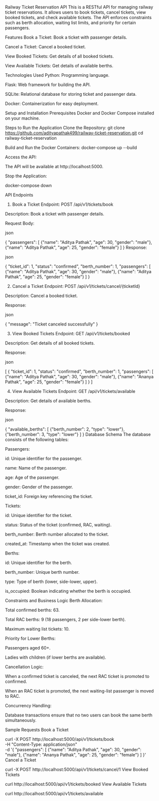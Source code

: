 Railway Ticket Reservation API
This is a RESTful API for managing railway ticket reservations. It allows users to book tickets, cancel tickets, view booked tickets, and check available tickets. The API enforces constraints such as berth allocation, waiting list limits, and priority for certain passengers.

Features
Book a Ticket: Book a ticket with passenger details.

Cancel a Ticket: Cancel a booked ticket.

View Booked Tickets: Get details of all booked tickets.

View Available Tickets: Get details of available berths.

Technologies Used
Python: Programming language.

Flask: Web framework for building the API.

SQLite: Relational database for storing ticket and passenger data.

Docker: Containerization for easy deployment.

Setup and Installation
Prerequisites
Docker and Docker Compose installed on your machine.

Steps to Run the Application
Clone the Repository: git clone https://github.com/adityapathak499/railway-ticket-reservation.git
cd railway-ticket-reservation

Build and Run the Docker Containers:
docker-compose up --build

Access the API:

The API will be available at http://localhost:5000.

Stop the Application:

docker-compose down

API Endpoints
1. Book a Ticket
Endpoint: POST /api/v1/tickets/book

Description: Book a ticket with passenger details.

Request Body:

json

{
  "passengers": [
    {"name": "Aditya Pathak", "age": 30, "gender": "male"},
    {"name": "Aditya Pathak", "age": 25, "gender": "female"}
  ]
}
Response:

json

{
  "ticket_id": 1,
  "status": "confirmed",
  "berth_number": 1,
  "passengers": [
    {"name": "Aditya Pathak", "age": 30, "gender": "male"},
    {"name": "Aditya Pathak", "age": 25, "gender": "female"}
  ]
}

2. Cancel a Ticket
Endpoint: POST /api/v1/tickets/cancel/{ticketId}

Description: Cancel a booked ticket.

Response:

json

{
  "message": "Ticket canceled successfully"
}

3. View Booked Tickets
Endpoint: GET /api/v1/tickets/booked

Description: Get details of all booked tickets.

Response:

json

[
  {
    "ticket_id": 1,
    "status": "confirmed",
    "berth_number": 1,
    "passengers": [
      {"name": "Aditya Pathak", "age": 30, "gender": "male"},
      {"name": "Ananya Pathak", "age": 25, "gender": "female"}
    ]
  }
]

4. View Available Tickets
Endpoint: GET /api/v1/tickets/available

Description: Get details of available berths.

Response:

json

{
  "available_berths": [
    {"berth_number": 2, "type": "lower"},
    {"berth_number": 3, "type": "lower"}
  ]
}
Database Schema
The database consists of the following tables:

Passengers:

id: Unique identifier for the passenger.

name: Name of the passenger.

age: Age of the passenger.

gender: Gender of the passenger.

ticket_id: Foreign key referencing the ticket.

Tickets:

id: Unique identifier for the ticket.

status: Status of the ticket (confirmed, RAC, waiting).

berth_number: Berth number allocated to the ticket.

created_at: Timestamp when the ticket was created.

Berths:

id: Unique identifier for the berth.

berth_number: Unique berth number.

type: Type of berth (lower, side-lower, upper).

is_occupied: Boolean indicating whether the berth is occupied.

Constraints and Business Logic
Berth Allocation:

Total confirmed berths: 63.

Total RAC berths: 9 (18 passengers, 2 per side-lower berth).

Maximum waiting list tickets: 10.

Priority for Lower Berths:

Passengers aged 60+.

Ladies with children (if lower berths are available).

Cancellation Logic:

When a confirmed ticket is canceled, the next RAC ticket is promoted to confirmed.

When an RAC ticket is promoted, the next waiting-list passenger is moved to RAC.

Concurrency Handling:

Database transactions ensure that no two users can book the same berth simultaneously.

Sample Requests
Book a Ticket

curl -X POST http://localhost:5000/api/v1/tickets/book \
-H "Content-Type: application/json" \
-d '{
  "passengers": [
    {"name": "Aditya Pathak", "age": 30, "gender": "male"},
    {"name": "Ananya Pathak", "age": 25, "gender": "female"}
  ]
}'
Cancel a Ticket

curl -X POST http://localhost:5000/api/v1/tickets/cancel/1
View Booked Tickets

curl http://localhost:5000/api/v1/tickets/booked
View Available Tickets

curl http://localhost:5000/api/v1/tickets/available
